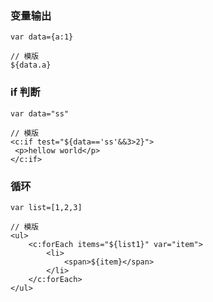 
### 变量输出
```
var data={a:1}

// 模版
${data.a}
```

### if 判断
```
var data="ss"

// 模版
<c:if test="${data=='ss'&&3>2}">
 <p>hellow world</p>
</c:if>
```

### 循环
```
var list=[1,2,3]

// 模版
<ul>
    <c:forEach items="${list1}" var="item">
        <li>
            <span>${item}</span>
        </li>
    </c:forEach>
</ul>

```